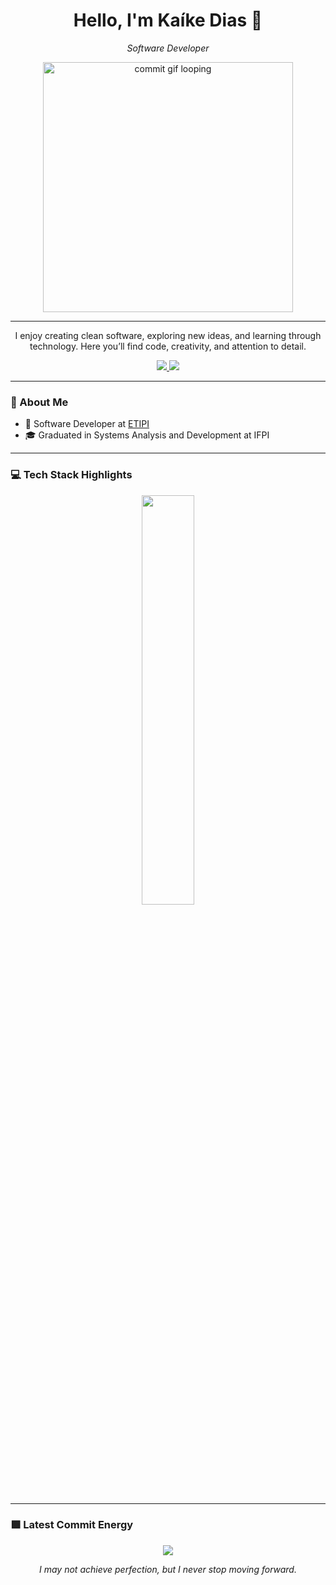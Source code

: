 <h1 align="center">Hello, I'm Kaíke Dias 👋</h1>

<p align="center">
  <em>Software Developer</em>
</p>

<p align="center">
  <img src="https://media3.giphy.com/media/v1.Y2lkPTc5MGI3NjExZG5xYTZvcGNra215eGRxc2d4bTFwazdtaDNhNWkzczV4MGo5bGI0ZiZlcD12MV9pbnRlcm5hbF9naWZfYnlfaWQmY3Q9Zw/BMu2SwuXflOlQP8jTC/giphy.gif" width="400px" alt="commit gif looping" />
</p>

---

<p align="center">
  I enjoy creating clean software, exploring new ideas, and learning through technology.
Here you’ll find code, creativity, and attention to detail.
</p>

<p align="center">
  <a href="https://www.linkedin.com/in/kaike-dias/">
    <img src="https://img.shields.io/badge/-LinkedIn-00AB33?style=flat-square&logo=Linkedin&logoColor=white">
  </a>
  <a href="mailto:kaikedias98@gmail.com">
    <img src="https://img.shields.io/badge/-contato@fernandakipper.com-00AB33?style=flat-square&logo=Gmail&logoColor=white">
  </a>
</p>

---

### 🧠 About Me

- 🔭 Software Developer at [ETIPI]([https://en.wikipedia.org/wiki/NeXT](https://www.etipi.com.br/))
- 🎓 Graduated in Systems Analysis and Development at IFPI

---

### 💻 Tech Stack Highlights

<p align="center">
  <img width="41%" src="https://github-readme-stats.vercel.app/api/top-langs/?username=Fernanda-Kipper&layout=compact&hide_border=true&title_color=00ff99&text_color=ffffff&bg_color=0d1117" />
</p>

---

### 🟩 Latest Commit Energy

<p align="center">
<img src="https://github-readme-stats.vercel.app/api?username=KaikeDias&show_icons=true&theme=github_dark&hide_border=true&title_color=00ff99&icon_color=00ff99&text_color=ffffff" />
</p>


<p align="center">
  <em>I may not achieve perfection, but I never stop moving forward.</em> 
</p>

